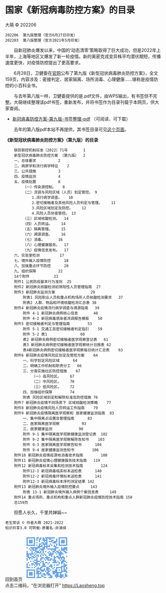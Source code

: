 国家《新冠病毒防控方案》的目录
==============================
大萌 © 202206

	202206	第九版整理（官方6月27日印发）
	202203	第八版整理（官方2021年5月印发）


　　自新冠肺炎爆发以来，中国的‘动态清零’策略取得了巨大成功，但是2022年上半年，上海等地区又爆发了新一轮疫情。新的奥密克戎变异株平均潜伏期短，传播速度更快，对疫情防控提出了更高要求。

　　6月28日，卫健委在[官网](http://www.nhc.gov.cn/jkj/s3577/202206/de224e7784fe4007b7189c1f1c9d5e85.shtml)公布了第九版《新型冠状病毒肺炎防控方案》，全文159页，内容涉及：密接判定、居家隔离、场所消毒、心理健康……堪称是疫情防控的小百科全书。

　　与去年第八版一样，卫健委提供的是.pdf文件，由WPS输出，有书签但不完整。大萌继续整理该pdf书签，重新发布，并将书签作为目录刊载于本网页，供大家查阅。

*	[新冠病毒防控方案-第九版-书签整理-pdf](6/6-xinguan防控方案-第九版-书签整理-202206.pdf ) （可阅读、可下载）

　　去年的第八版pdf本站不再提供，其书签目录可见[这个页面](6/6-xinguanfangkong-2021.txt)。

**《新型冠状病毒肺炎防控方案》（第九版）的目录**

~~~
	联防联控机制综发〔2022〕71号		1
	新型冠状病毒肺炎防控方案 （第九版）	2
	一、总体要求			2
	二、病原学和流行病学特征	2
	三、公共措施			3
	四、疫情监测			4
	五、疫情处置			8
		（一）传染源控制。	8
		（二）流调与风险区域（人员）划定管控。	9
			1.流行病学调查。	10
			2.密切接触者及其他风险人员判定与管理。	11
			3.风险区域划定及防控。	12
			4.风险人员协查管控。	13
		（三）区域核酸检测。	14
		（四）人员转运。	14
		（五）隔离管理。	15
		（六）溯源调查。	16
		（七）消毒。		16
		（八）心理健康服务。	17
		（九）疫情信息发布。	17
	六、实验室检测			17
	七、境外输入疫情防控		18
	八、加强重点环节防控		20
	九、组织保障			22
	14个附件			23
	附件1 公民防疫基本行为准则	25
	附件2 新冠肺炎核酸检测初筛阳性人员管理指南	27
	附件3 新冠肺炎监测方案				29
		附表1 风险职业人员和重点机构场所人员核酸检测要求	37
		附表2 人群、物品和环境核酸检测汇总表	38
	附件4 新冠肺炎疫情流行病学调查与溯源指南	39
		附件 4-1 新冠肺炎病例核心信息		48
		附件 4-2 新冠病毒感染者流调报告模板	50
	附件5 密切接触者判定与管理指南  		53
		附件 5-1 交通工具密切接触者判定指引	59
		附件 5-2 表1				60
		表2 新冠肺炎病例密切接触者医学观察登记表	61
		表3 新冠肺炎病例密切接触者医学观察统计日报表	62
		表4新冠肺炎病例密切接触者医学观察每日统计汇总表	63
	附件6 新冠肺炎疫情风险区划定及管控方案	64
		一、科学划定风险区域		64
		二、明确工作机制和职责分工	66
		三、分类实施社区防控措施	67
			（一）高风险区。	67
			（二）中风险区。	70
			（三）低风险区。	72
		四、加强组织保障		74
		附表 风险区域划定和解除标准及防控措施	76
	附件7 新冠肺炎疫情不同场景下 区域核酸检测策略	77
	附件8 新冠肺炎疫情风险人员转运工作指南  	79
	附件9 新冠肺炎疫情隔离医学观察和 居家健康监测指南	83
		一、集中隔离点设置及管理指南		83
		二、居家隔离医学观察			93
		三、居家健康监测			98
		附件 9-1 集中隔离医学观察健康监测登记表	102
		附件 9-2 集中隔离医学观察解除告知书	103
		附件 9-3 居家隔离医学观察告知书		104
		附件 9-4 居家健康监测告知书		106
	附件10 新冠肺炎疫情疫源地消毒技术指南		108
	附件11 新冠肺炎疫情心理健康服务技术指南 	119
	附件12 新冠病毒标本采集和检测技术指南		124
		附件12-1 新冠病毒临床标本送检表		140
		附件12-2 新冠病毒环境标本送检表		141
		附件12-3 新冠病毒标本序列测定结果	142
	附件13 新冠肺炎境外输入疫情防控要点		143
		附表 13-1 新冠肺炎境外输入病例个案信息表		149
	附件14 重点场所、重点机构和重点人群新冠肺炎疫情防控技术指南	150
	总159页

~~~

　　但愿人长久，千里共婵娟~~

	老生常谈 © 作者大萌 2021-2022
	知识共享3.0 可转载-原署名-非演绎

回到首页
<a href=".." title="返回老生常谈首页"><img src="../indexQR-Blue.png" /></a>  
点击二维码，“在浏览器打开” https://Laosheng.top
